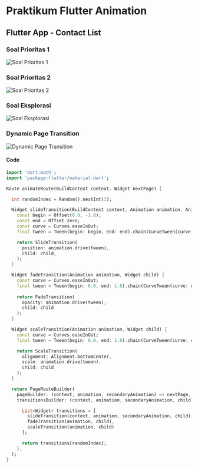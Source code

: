 # Praktikum Flutter Animation

## Flutter App - Contact List

### Soal Prioritas 1
![Soal Prioritas 1](https://user-images.githubusercontent.com/10411833/230734538-8a88bd58-7529-4fd3-8b14-f80a92ee2428.gif)

### Soal Prioritas 2
![Soal Prioritas 2](https://user-images.githubusercontent.com/10411833/230734541-36121b79-ae1b-4e9a-9a98-7733836929f9.gif)

### Soal Eksplorasi
![Soal Eksplorasi](https://user-images.githubusercontent.com/10411833/230734544-e149f2ca-9cb0-4023-a958-3ea61159a967.gif)

### Dynamic Page Transition
![Dynamic Page Transition](https://user-images.githubusercontent.com/10411833/230734548-bf10def0-7268-4b08-b834-75777646d3ae.gif)

#### Code
```dart
import 'dart:math';
import 'package:flutter/material.dart';

Route animateRoute(BuildContext context, Widget nextPage) {

  int randomIndex = Random().nextInt(3);

  Widget slideTransition(BuildContext context, Animation animation, Animation secondaryAnimation, Widget child) {
    const begin = Offset(0.0, -1.0);
    const end = Offset.zero;
    const curve = Curves.easeInOut;
    final tween = Tween(begin: begin, end: end).chain(CurveTween(curve: curve));

    return SlideTransition(
      position: animation.drive(tween),
      child: child,
    );
  }

  Widget fadeTransition(Animation animation, Widget child) {
    const curve = Curves.easeInOut;
    final tween = Tween(begin: 0.0, end: 1.0).chain(CurveTween(curve: curve));
    
    return FadeTransition(
      opacity: animation.drive(tween),
      child: child
    );
  }

  Widget scaleTransition(Animation animation, Widget child) {
    const curve = Curves.easeInOut;
    final tween = Tween(begin: 0.0, end: 1.0).chain(CurveTween(curve: curve));

    return ScaleTransition(
      alignment: Alignment.bottomCenter,
      scale: animation.drive(tween),
      child: child
    );
  }

  return PageRouteBuilder(
    pageBuilder: (context, animation, secondaryAnimation) => nextPage,
    transitionsBuilder: (context, animation, secondaryAnimation, child) {

      List<Widget> transitions = [
        slideTransition(context, animation, secondaryAnimation, child),
        fadeTransition(animation, child),
        scaleTransition(animation, child)
      ];

      return transitions[randomIndex];
    },
  );
}

```
